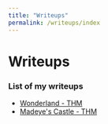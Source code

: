 ```yaml
---
title: "Writeups"
permalink: /writeups/index
---
```


# Writeups

### List of my writeups

- [Wonderland - THM](/writeups/wonderland)
- [Madeye's Castle - THM](/writeups/madeyescastle)